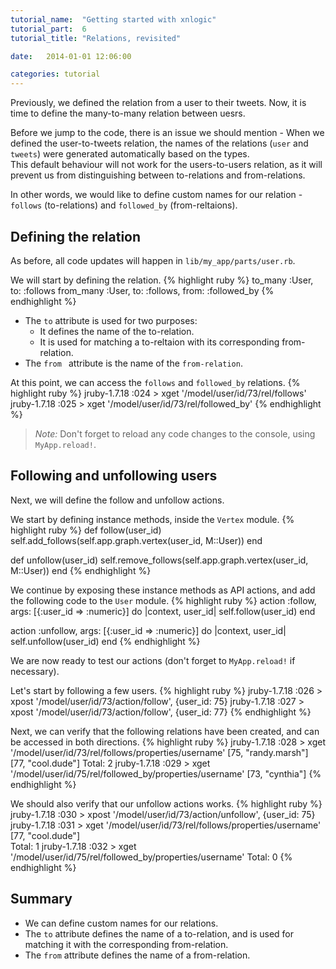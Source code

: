 ```yaml
---
tutorial_name:  "Getting started with xnlogic"
tutorial_part:  6
tutorial_title: "Relations, revisited"

date:   2014-01-01 12:06:00

categories: tutorial
---
```


Previously, we defined the relation from a user to their tweets. Now, it is time to define the many-to-many relation between uesrs.

Before we jump to the code, there is an issue we should mention - When we defined the user-to-tweets relation, the names of the relations (`user` and `tweets`) were generated automatically based on the types.    
This default behaviour will not work for the users-to-users relation, as it will prevent us from distinguishing between to-relations and from-relations.

In other words, we would like to define custom names for our relation - `follows` (to-relations) and `followed_by` (from-reltaions).

## Defining the relation

As before, all code updates will happen in `lib/my_app/parts/user.rb`.

We will start by defining the relation.
{% highlight ruby %}
to_many   :User, to: :follows
from_many :User, to: :follows, from: :followed_by
{% endhighlight %}

 * The `to` attribute is used for two purposes:
   * It defines the name of the to-relation.
   * It is used for matching a to-reltaion with its corresponding from-relation.
 * The `from ` attribute is the name of the `from-relation`.

At this point, we can access the `follows` and `followed_by` relations.
{% highlight ruby %}
jruby-1.7.18 :024 > xget '/model/user/id/73/rel/follows'
jruby-1.7.18 :025 > xget '/model/user/id/73/rel/followed_by'
{% endhighlight %}

> _Note:_ Don't forget to reload any code changes to the console, using `MyApp.reload!`.

## Following and unfollowing users

Next, we will define the follow and unfollow actions.

We start by defining instance methods, inside the `Vertex` module.
{% highlight ruby %}
def follow(user_id)
    self.add_follows(self.app.graph.vertex(user_id, M::User))
end

def unfollow(user_id)
    self.remove_follows(self.app.graph.vertex(user_id, M::User))
end
{% endhighlight %}

We continue by exposing these instance methods as API actions, and add the following code to the `User` module.
{% highlight ruby %}
action :follow, args: [{:user_id => :numeric}] do |context, user_id|
    self.follow(user_id)
end

action :unfollow, args: [{:user_id => :numeric}] do |context, user_id|
    self.unfollow(user_id)
end
{% endhighlight %}

We are now ready to test our actions (don't forget to `MyApp.reload!` if necessary).

Let's start by following a few users.
{% highlight ruby %}
jruby-1.7.18 :026 > xpost '/model/user/id/73/action/follow', {user_id: 75}
jruby-1.7.18 :027 > xpost '/model/user/id/73/action/follow', {user_id: 77}
{% endhighlight %}

Next, we can verify that the following relations have been created, and can be accessed in both directions.
{% highlight ruby %}
jruby-1.7.18 :028 > xget '/model/user/id/73/rel/follows/properties/username'
[75, "randy.marsh"] [77, "cool.dude"] 
Total: 2 
jruby-1.7.18 :029 > xget '/model/user/id/75/rel/followed_by/properties/username'
[73, "cynthia"]
{% endhighlight %}

We should also verify that our unfollow actions works.
{% highlight ruby %}
jruby-1.7.18 :030 > xpost '/model/user/id/73/action/unfollow', {user_id: 75}
jruby-1.7.18 :031 > xget '/model/user/id/73/rel/follows/properties/username'
[77, "cool.dude"]  
Total: 1
jruby-1.7.18 :032 > xget '/model/user/id/75/rel/followed_by/properties/username'
Total: 0
{% endhighlight %}

## Summary

 * We can define custom names for our relations.
 * The `to` attribute defines the name of a to-relation, and is used for matching it with the corresponding from-relation. 
 * The `from` attribute defines the name of a from-relation.